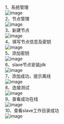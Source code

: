1、系统管理  
![image](https://github.com/mykubernetes/linux-install/blob/master/image/jenkins14.png)  
2、节点管理  
![image](https://github.com/mykubernetes/linux-install/blob/master/image/jenkins15.png)  
3、新建节点  
![image](https://github.com/mykubernetes/linux-install/blob/master/image/jenkins16.png)  
4、填写节点信息及密钥  
![image](https://github.com/mykubernetes/linux-install/blob/master/image/jenkins18.png)  
5、添加密钥  
![image](https://github.com/mykubernetes/linux-install/blob/master/image/jenkins17.png)  
6、slave节点安装jdk  
![image](https://github.com/mykubernetes/linux-install/blob/master/image/jenkins21.png)  
7、添加成功，提示离线  
![image](https://github.com/mykubernetes/linux-install/blob/master/image/jenkins19.png)  
8、连接测试  
![image](https://github.com/mykubernetes/linux-install/blob/master/image/jenkins20.png)  
9、查看成功在线  
![image](https://github.com/mykubernetes/linux-install/blob/master/image/jenkins22.png)  
10、查看slave工作目录成功  
![image](https://github.com/mykubernetes/linux-install/blob/master/image/jenkins23.png)  
